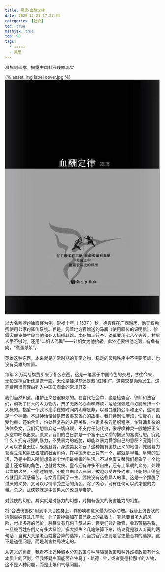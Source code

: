 ```yaml
---
title: 吴思-血酬定律
date: 2020-12-21 17:27:54
categories: [社会]
toc: true
mathjax: true
top: 98
tags:
  - ✰✰✰✰✰
  - 吴思
---
```


潜规则续本，揭露中国社会残酷现实

{% asset_img label cover.jpg %}
![](吴思-血酬定律/cover.jpg)
<!-- more -->

以大名鼎鼎的徐霞客为例。崇祯十年（ 1637 ）秋，徐霞客在广西游历，他无权免费使用公家的驿传系统。但是，凭着地方官赠送的马牌（使用驿传的证明信），徐霞客却支使村民为他和仆人抬轿赶路。主仆加上行李，动辄要用七八个夫役。村里人手不够时，还用“二妇人代舆”——让妇女为他抬轿。此外还要供他吃喝，有鱼有肉，“煮蛋献浆”。

英雄这种东西，本来就是非常时期的非常之物，稳定的常规秩序中不需要英雄，也没有英雄的位置。

每年 3 万两挂旗费买来了什么东西。这是一笔富于中国特色的交易。古往今来，无论是捐官衔还是送干股，无论是挂洋旗还是戴“红帽子”，这类交易频频发生，这笔费用很有理由列入中国工商业的常规开支。

我们当然知道，维护正义是很麻烦的。在当代社会中，这是检查官、律师和法官们，消耗了巨大的人力物力，费了无数的心血和麻烦，勉勉强强还未必能维持一个大概的。指望一个武术高手在短时间内明辨是非，以暴力维持公平和正义，这简直是一个神话。不过神话恰恰是既省事又省心的故事。我们特别怕麻烦，怕费心，怕受约束，还怕合作，怕处理复杂的人际关系，怕走复杂的组织程序，怕背诵复杂的法律条文，我们幻想舍弃这一切麻烦，不支付任何代价，像呼唤神灵一般地把正义从空中呼唤出来。原来，我们的白日梦是一个富于正义感的懒汉的富贵幻想。究竟什么人拥有超强的暴力，不受暴力的威胁，却能以暴力贯彻自己的意图？究竟什么人可以衣食无忧，既富且贵，身边美女如云？这种拥有匡扶正义的地位，凭借暴力获得立法和执法权威的社会角色，在中国历史上只有一个，那就是皇帝。皇帝的生活，乃是中国人所能想象的尘世间最幸福的生活。不过金庸又替我们想象了一个比皇上还幸福的角色，也就是大侠。皇帝还有许多不自由，还有上早朝的义务，处理公文的义务，不能睡懒觉，不能自由出入民间，被迫忍受许多约束。明朝的正德皇帝就因此深感痛苦，与文官们闹了一生。武侠没有这些烦人的事。这是一个摆脱了讨厌的义务，又可以尽情享受生活的角色。除了内心，没有任何可以约束他的力量。总之，武侠梦就是中国男人的改良皇帝梦。

对武侠的幻想，其实就是对暴力的幻想，对拥有强大的伤害能力的幻想。

将“合法伤害权”用到平头百姓身上，其影响和意义最为惊心动魄。我替上访告状的清朝百姓算过几笔账，为了告掉强加在自己身上的乱收 ? ，究竟要冒多大的风险，付出多高的代价，胜算又有几何？反过来，官吏们敲诈勒索，收取苛捐杂税，一旦被百姓告倒又有多大风险，多大损失？几笔账算下来，结论竟是骇人听闻的两句话：当冤大头是老百姓最合算的选择，而当贪官污吏则是官吏最合算的选择。这不是道德问题，而是利害格局决定的。

从道义的角度，我看不出这种城乡分割政策与种族隔离政策和种姓歧视政策有什么本质上的区别。但我怀疑中国能否产生马丁 · 路德 · 金，或者曼德拉那样的人物，这不是人种问题，而是土壤和气候问题。